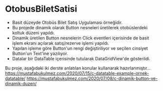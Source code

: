 # OtobusBiletSatisi
* Basit düzeyde Otobüs Bilet Satış Uygulaması örneğidir. 
* Bu projede dinamik olarak Button nesneleri üretilerek otobüslerdeki koltuk düzeni yapıldı.
* Dinamik üretilen Button nesnelerin Click eventleri içerisinde de basit işlem ekranı açılarak satış/rezerve işlemi yapıldı.
* Yapılan işleme göre Button'un rengi değiştiriliyor ve seçilen cinsiyet Button'un Text'ine yazılıyor.
* Datalar bir DataTable içerisinde tutularak DataGridView'de gösterildi.

Bu proje, aşağıdaki iki derste anlatılan konular kullanarak hazırlanmıştır... 
https://mustafabukulmez.com/2020/07/15/c-datatable-example-ornek-datatable/
https://mustafabukulmez.com/2020/07/08/c-dinamik-button-ve-dinamik-duzen/
